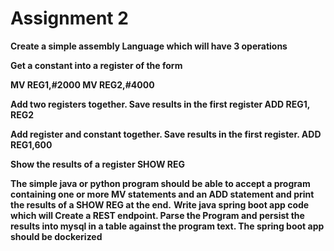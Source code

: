 # Assignment 2

**Create a simple assembly Language which will have 3 operations**

**Get a constant into a register of the form**

**MV REG1,#2000
MV REG2,#4000**

**Add two registers together. Save results in the first register
ADD REG1, REG2**

**Add register and constant together. Save results in the first register.
ADD REG1,600**

**Show the results of a register
SHOW REG**

**The simple java or python program should be able to accept a program containing one or more MV statements and an ADD statement and print the results of a SHOW REG at the end.**
**Write java spring boot app code which will Create a REST endpoint.
Parse the Program and persist the results into mysql in a table against the program text.
The spring boot app should be dockerized** 

